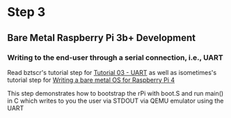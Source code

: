# Step 3
## Bare Metal Raspberry Pi 3b+ Development

### Writing to the end-user through a serial connection, i.e., UART
Read bztscr's tutorial step for [Tutorial 03 - UART](https://github.com/bztsrc/raspi3-tutorial/blob/master/03_uart1/README.md) as well as isometimes's tutorial step for [Writing a bare metal OS for Raspberry Pi 4](https://github.com/isometimes/rpi4-osdev/blob/master/part3-helloworld/README.md)

This step demonstrates how to bootstrap the rPi with boot.S and run main() in C which writes to you the user via STDOUT via QEMU emulator using the UART